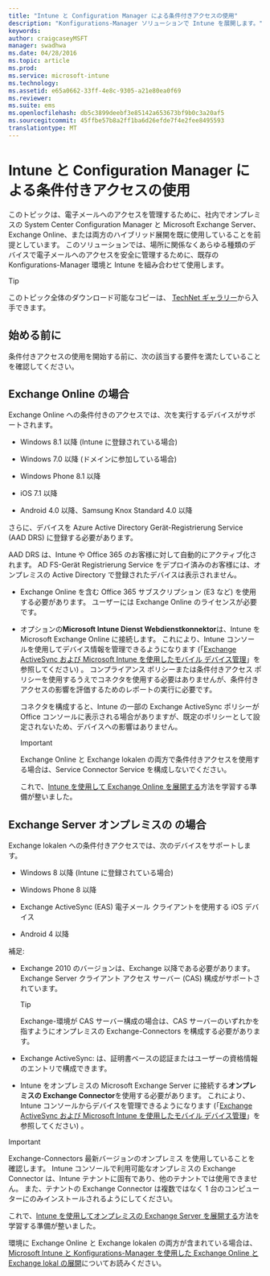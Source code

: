 ```yaml
---
title: "Intune と Configuration Manager による条件付きアクセスの使用"
description: "Konfigurations-Manager ソリューションで Intune を展開します。"
keywords: 
author: craigcaseyMSFT
manager: swadhwa
ms.date: 04/28/2016
ms.topic: article
ms.prod: 
ms.service: microsoft-intune
ms.technology: 
ms.assetid: e65a0662-33ff-4e8c-9305-a21e80ea0f69
ms.reviewer: 
ms.suite: ems
ms.openlocfilehash: db5c3899deebf3e85142a653673bf9b0c3a20af5
ms.sourcegitcommit: 45ffbe57b8a2ff1ba6d26efde7f4e2fee8495593
translationtype: MT
---
```

# <a name="intune-configuration-manager-"></a>Intune と Configuration Manager による条件付きアクセスの使用
このトピックは、電子メールへのアクセスを管理するために、社内でオンプレミスの System Center Configuration Manager と Microsoft Exchange Server、Exchange Online、または両方のハイブリッド展開を既に使用していることを前提としています。 このソリューションでは、場所に関係なくあらゆる種類のデバイスで電子メールへのアクセスを安全に管理するために、既存の Konfigurations-Manager 環境と Intune を組み合わせて使用します。

> [!TIP]
> このトピック全体のダウンロード可能なコピーは、 [TechNet ギャラリー](https://gallery.technet.microsoft.com/Deploying-Enterprise-16499404)から入手できます。

## <a name=""></a>始める前に
条件付きアクセスの使用を開始する前に、次の該当する要件を満たしていることを確認してください。

## <a name="exchange-online-"></a>Exchange Online の場合
Exchange Online への条件付きのアクセスでは、次を実行するデバイスがサポートされます。

-   Windows 8.1 以降 (Intune に登録されている場合)

-   Windows 7.0 以降 (ドメインに参加している場合)

-   Windows Phone 8.1 以降

-   iOS 7.1 以降

-   Android 4.0 以降、Samsung Knox Standard 4.0 以降

さらに、デバイスを Azure Active Directory Gerät-Registrierung Service (AAD DRS) に登録する必要があります。

AAD DRS は、Intune や Office 365 のお客様に対して自動的にアクティブ化されます。 AD FS-Gerät Registrierung Service をデプロイ済みのお客様には、オンプレミスの Active Directory で登録されたデバイスは表示されません。

-   Exchange Online を含む Office 365 サブスクリプション (E3 など) を使用する必要があります。 ユーザーには Exchange Online のライセンスが必要です。

-   オプションの**Microsoft Intune Dienst Webdienstkonnektor**は、Intune を Microsoft Exchange Online に接続します。 これにより、Intune コンソールを使用してデバイス情報を管理できるようになります (「[Exchange ActiveSync および Microsoft Intune を使用したモバイル デバイス管理](/intune/deploy-use/mobile-device-management-with-exchange-activesync-and-microsoft-intune)」を参照してください) 。 コンプライアンス ポリシーまたは条件付きアクセス ポリシーを使用するうえでコネクタを使用する必要はありませんが、条件付きアクセスの影響を評価するためのレポートの実行に必要です。

    コネクタを構成すると、Intune の一部の Exchange ActiveSync ポリシーが Office コンソールに表示される場合がありますが、既定のポリシーとして設定されないため、デバイスへの影響はありません。

    > [!IMPORTANT]
    > Exchange Online と Exchange lokalen の両方で条件付きアクセスを使用する場合は、Service Connector Service を構成しないでください。

    これで、[Intune を使用して Exchange Online を展開する](conditional-access-intune-exchange-online.md)方法を学習する準備が整いました。

## <a name="-exchange-server-"></a>Exchange Server オンプレミスの の場合
Exchange lokalen への条件付きアクセスでは、次のデバイスをサポートします。

-   Windows 8 以降 (Intune に登録されている場合)

-   Windows Phone 8 以降

-   Exchange ActiveSync (EAS) 電子メール クライアントを使用する iOS デバイス

-   Android 4 以降

補足:

-   Exchange 2010 のバージョンは、Exchange 以降である必要があります。 Exchange Server クライアント アクセス サーバー (CAS) 構成がサポートされています。

    > [!TIP]
    > Exchange-環境が CAS サーバー構成の場合は、CAS サーバーのいずれかを指すようにオンプレミスの Exchange-Connectors を構成する必要があります。

-   Exchange ActiveSync: は、証明書ベースの認証またはユーザーの資格情報のエントリで構成できます。

-   Intune をオンプレミスの Microsoft Exchange Server に接続する**オンプレミスの Exchange Connector**を使用する必要があります。 これにより、Intune コンソールからデバイスを管理できるようになります (「[Exchange ActiveSync および Microsoft Intune を使用したモバイル デバイス管理](/intune/deploy-use/mobile-device-management-with-exchange-activesync-and-microsoft-intune)」を参照してください) 。

  > [!IMPORTANT]
> Exchange-Connectors 最新バージョンのオンプレミス を使用していることを確認します。 Intune コンソールで利用可能なオンプレミスの Exchange Connector は、Intune テナントに固有であり、他のテナントでは使用できません。 また、テナントの Exchange Connector は複数ではなく 1 台のコンピューターにのみインストールされるようにしてください。

  これで、[Intune を使用してオンプレミスの Exchange Server を展開する](conditional-access-intune-exchange.md)方法を学習する準備が整いました。

環境に Exchange Online と Exchange lokalen の両方が含まれている場合は、[Microsoft Intune と Konfigurations-Manager を使用した Exchange Online と Exchange lokal の展開](conditional-access-intune-configmgr-coexist.md)についてお読みください。
